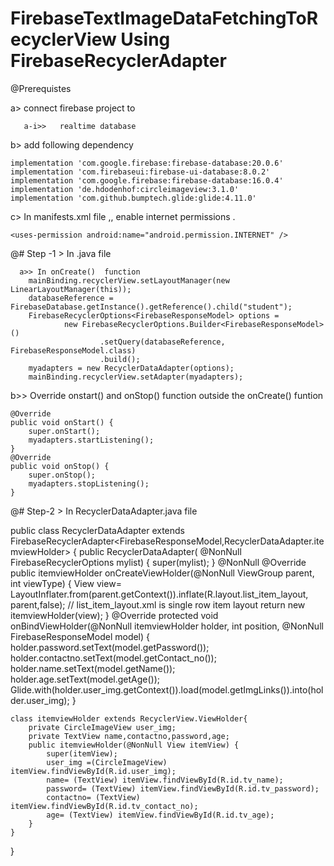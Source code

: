 # FirebaseTextImageDataFetchingToRecyclerView     Using  FirebaseRecyclerAdapter

@Prerequistes 

  a>  connect firebase project to 
       
       a-i>>   realtime database
  
  b> add following dependency
       
    implementation 'com.google.firebase:firebase-database:20.0.6'
    implementation 'com.firebaseui:firebase-ui-database:8.0.2'
    implementation 'com.google.firebase:firebase-database:16.0.4'
    implementation 'de.hdodenhof:circleimageview:3.1.0'
    implementation 'com.github.bumptech.glide:glide:4.11.0'
    
    
   c>  In manifests.xml file  ,, enable  internet permissions . 
      
    <uses-permission android:name="android.permission.INTERNET" />

@# Step -1 > In  .java file
      
      a>> In onCreate()  function 
        mainBinding.recyclerView.setLayoutManager(new LinearLayoutManager(this));
        databaseReference = FirebaseDatabase.getInstance().getReference().child("student");
        FirebaseRecyclerOptions<FirebaseResponseModel> options =
                new FirebaseRecyclerOptions.Builder<FirebaseResponseModel>()
                        .setQuery(databaseReference, FirebaseResponseModel.class)
                        .build();
        myadapters = new RecyclerDataAdapter(options);
        mainBinding.recyclerView.setAdapter(myadapters);
   
   b>> Override onstart() and onStop() function outside the onCreate() funtion 
   

    @Override
    public void onStart() {
        super.onStart();
        myadapters.startListening();
    }
    @Override
    public void onStop() {
        super.onStop();
        myadapters.stopListening();
    }



@# Step-2 >  In RecyclerDataAdapter.java file 


public class RecyclerDataAdapter extends FirebaseRecyclerAdapter<FirebaseResponseModel,RecyclerDataAdapter.itemviewHolder> {
    public RecyclerDataAdapter( @NonNull FirebaseRecyclerOptions<FirebaseResponseModel>  mylist) {
        super(mylist);
    }
    @NonNull
    @Override
    public itemviewHolder onCreateViewHolder(@NonNull ViewGroup parent, int viewType) {
        View view= LayoutInflater.from(parent.getContext()).inflate(R.layout.list_item_layout, parent,false); //  list_item_layout.xml is single row item layout 
        return new itemviewHolder(view);
    }
    @Override
    protected void onBindViewHolder(@NonNull itemviewHolder holder, int position, @NonNull FirebaseResponseModel model) {
        holder.password.setText(model.getPassword());
        holder.contactno.setText(model.getContact_no());
        holder.name.setText(model.getName());
        holder.age.setText(model.getAge());
        Glide.with(holder.user_img.getContext()).load(model.getImgLinks()).into(holder.user_img);
    }
  
    class itemviewHolder extends RecyclerView.ViewHolder{
        private CircleImageView user_img;
        private TextView name,contactno,password,age;
        public itemviewHolder(@NonNull View itemView) {
            super(itemView);
            user_img =(CircleImageView) itemView.findViewById(R.id.user_img);
            name= (TextView) itemView.findViewById(R.id.tv_name);
            password= (TextView) itemView.findViewById(R.id.tv_password);
            contactno= (TextView) itemView.findViewById(R.id.tv_contact_no);
            age= (TextView) itemView.findViewById(R.id.tv_age);
        }
    }
}        
